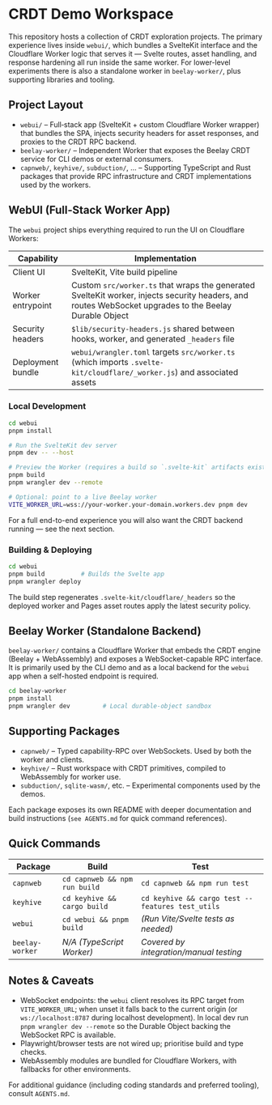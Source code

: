 # CRDT Demo Workspace

This repository hosts a collection of CRDT exploration projects. The primary experience lives inside `webui/`, which bundles a SvelteKit interface and the Cloudflare Worker logic that serves it — Svelte routes, asset handling, and response hardening all run inside the same worker. For lower-level experiments there is also a standalone worker in `beelay-worker/`, plus supporting libraries and tooling.

## Project Layout

- `webui/` – Full‑stack app (SvelteKit + custom Cloudflare Worker wrapper) that bundles the SPA, injects security headers for asset responses, and proxies to the CRDT RPC backend.
- `beelay-worker/` – Independent Worker that exposes the Beelay CRDT service for CLI demos or external consumers.
- `capnweb/`, `keyhive/`, `subduction/`, … – Supporting TypeScript and Rust packages that provide RPC infrastructure and CRDT implementations used by the workers.

## WebUI (Full‑Stack Worker App)

The `webui` project ships everything required to run the UI on Cloudflare Workers:

| Capability | Implementation |
| --- | --- |
| Client UI | SvelteKit, Vite build pipeline |
| Worker entrypoint | Custom `src/worker.ts` that wraps the generated SvelteKit worker, injects security headers, and routes WebSocket upgrades to the Beelay Durable Object |
| Security headers | `$lib/security-headers.js` shared between hooks, worker, and generated `_headers` file |
| Deployment bundle | `webui/wrangler.toml` targets `src/worker.ts` (which imports `.svelte-kit/cloudflare/_worker.js`) and associated assets |

### Local Development

```bash
cd webui
pnpm install

# Run the SvelteKit dev server
pnpm dev -- --host

# Preview the Worker (requires a build so `.svelte-kit` artifacts exist)
pnpm build
pnpm wrangler dev --remote

# Optional: point to a live Beelay worker
VITE_WORKER_URL=wss://your-worker.your-domain.workers.dev pnpm dev
```

For a full end-to-end experience you will also want the CRDT backend running — see the next section.

### Building & Deploying

```bash
cd webui
pnpm build          # Builds the Svelte app
pnpm wrangler deploy
```

The build step regenerates `.svelte-kit/cloudflare/_headers` so the deployed worker and Pages asset routes apply the latest security policy.

## Beelay Worker (Standalone Backend)

`beelay-worker/` contains a Cloudflare Worker that embeds the CRDT engine (Beelay + WebAssembly) and exposes a WebSocket-capable RPC interface. It is primarily used by the CLI demo and as a local backend for the `webui` app when a self-hosted endpoint is required.

```bash
cd beelay-worker
pnpm install
pnpm wrangler dev         # Local durable-object sandbox
```

## Supporting Packages

- `capnweb/` – Typed capability-RPC over WebSockets. Used by both the worker and clients.
- `keyhive/` – Rust workspace with CRDT primitives, compiled to WebAssembly for worker use.
- `subduction/`, `sqlite-wasm/`, etc. – Experimental components used by the demos.

Each package exposes its own README with deeper documentation and build instructions (`see AGENTS.md` for quick command references).

## Quick Commands

| Package | Build | Test |
| --- | --- | --- |
| `capnweb` | `cd capnweb && npm run build` | `cd capnweb && npm run test` |
| `keyhive` | `cd keyhive && cargo build` | `cd keyhive && cargo test --features test_utils` |
| `webui` | `cd webui && pnpm build` | _(Run Vite/Svelte tests as needed)_ |
| `beelay-worker` | _N/A (TypeScript Worker)_ | _Covered by integration/manual testing_ |

## Notes & Caveats

- WebSocket endpoints: the `webui` client resolves its RPC target from `VITE_WORKER_URL`; when unset it falls back to the current origin (or `ws://localhost:8787` during localhost development). In local dev run `pnpm wrangler dev --remote` so the Durable Object backing the WebSocket RPC is available.
- Playwright/browser tests are not wired up; prioritise build and type checks.
- WebAssembly modules are bundled for Cloudflare Workers, with fallbacks for other environments.

For additional guidance (including coding standards and preferred tooling), consult `AGENTS.md`.
